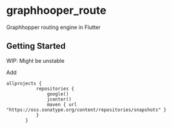 # graphhooper_route

Graphhopper routing engine in Flutter

## Getting Started

WIP: Might be unstable

Add
```
allprojects {
           repositories {
               google()
               jcenter()
               maven { url "https://oss.sonatype.org/content/repositories/snapshots" }
           }
       }
```